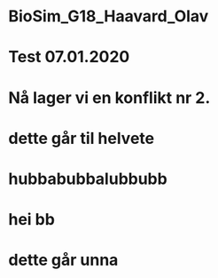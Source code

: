# BioSim_G18_Haavard_Olav
#
# Test 07.01.2020
# Nå lager vi en konflikt nr 2.
# dette går til helvete
# hubbabubbalubbubb
# hei bb


# dette går unna